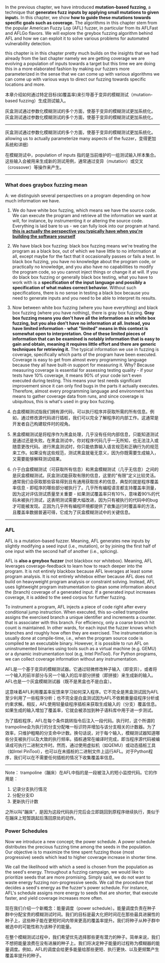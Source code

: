 In the previous chapter, we have introduced **mutation-based fuzzing**, a technique that **generates fuzz inputs by applying small mutations to given input**s. In this chapter, we show **how to guide these mutations towards specific goals such as coverage.** The algorithms in this chapter stem from the popular American Fuzzy Lop (AFL) fuzzer, in particular from its AFLFast and AFLGo flavors. We will explore the greybox fuzzing algorithm behind AFL and how we can exploit it to solve various problems for automated vulnerability detection.

this chapter is in this chapter pretty much builds on the insights that we had already from the last chapter namely we are getting coverage we are evolving a population of inputs towards a target but this time we are doing this in a more elaborated fashion by making our fuzzers more parameterized in the sense that we can come up with various algorithms we can come up with various ways to direct our fuzzing towards specific locations and more.


本章介绍如何通过特定目标(如覆盖率)来引导基于变异的模糊测试（mutation-based fuzzing）生成测试输入。

灰盒测试通过参数化模糊测试的多个方面，使基于变异的模糊测试更加系统化。 灰盒测试通过参数化模糊测试的多个方面，使基于变异的模糊测试更加系统化。

----------------------------------------------------------------
灰盒测试通过参数化模糊测试的多个方面，使基于变异的模糊测试更加系统化。 allowing us to actually parameterize many aspects of the fuzzer，变得更加系统和详细）

在模糊测试中，population of inputs 指的是当前维护的一组测试输入样本集合。这些输入会被用来生成新的测试用例，通常通过变异（mutation）或交叉（crossover）等操作来产生。


---------------------------------------------------------------
### What does graybox fuzzing mean
A: we distinguish several perspectives on a program depending on how much information we have. 

1. We do have white box fuzzing, which means we have the source code. We can execute the program and retrieve all the information we want at will, for instance, by instrumenting it or altering the source code. Everything is laid bare to us - we can fully look into our program at hand. <u>**this is actually the perspective you typically have when you're building the software yourself**</u>
2. We have black box fuzzing: black box fuzzing means we're treating the program as a black box, out of which we have little to no information at all, except maybe for the fact that it occasionally passes or fails a test. In black box fuzzing, you have no knowledge about the program code, or practically no knowledge, and you also have no capabilities to modify the program code, so you cannot inject things or change it at will. If you do black box fuzzing or generally black box testing, what you have to work with is a **specification of the input language and possibly a specification of what makes correct behavior.** Without such specifications, there is no sense in testing a black box because you need to generate inputs and you need to be able to interpret its results.
3. Now between white box fuzzing (where you have everything) and black box fuzzing (where you have nothing), there is gray box fuzzing. **Gray box fuzzing means you don't have all the information as in white box fuzzing, but you also don't have no information at all. Instead, you have limited information - what "limited" means in this context is somewhat open to interpretation. One of these limited pieces of information that can be examined is notably information that is easy to gain and obtain, meaning it requires little effort and there are generic techniques for retrieving it.** The typical information we use in fuzzing is coverage, specifically which parts of the program have been executed. Coverage is easy to get from almost every programming language because they all have built-in support for measuring it. Why? Because measuring coverage is essential for assessing testing quality - if your tests have 10% coverage, it means 90% of your code isn't even executed during testing. This means your test needs significant improvement since it can only find bugs in the parts it actually executes. Therefore, almost every programming language and environment has means to gather coverage data from runs, and since coverage is ubiquitous, this is what's used in gray box fuzzing.

1. 白盒模糊测试指我们拥有源代码，可以执行程序并获取所需的所有信息。例如，通过修改源代码进行插桩，我们可以完全了解程序的内部工作。这通常是开发者自己构建软件时的视角。

2. 黑盒模糊测试是将程序作为黑盒处理，几乎没有任何内部信息，只能知道测试是通过还是失败。在黑盒测试中，你对程序代码几乎一无所知，也无法注入或随意更改代码。进行黑盒测试时，你只能依靠输入语言规范和正确行为的规范来工作。如果没有这些规范，测试黑盒就毫无意义，因为你既需要生成输入，又需要能够解释测试结果。
3. 介于白盒模糊测试（可获取所有信息）和黑盒模糊测试（几乎无信息）之间的是灰盒模糊测试。灰盒测试能获取有限的信息，这里的"有限"定义比较灵活。通常我们会获取那些容易得到且有通用获取技术的信息，典型的就是程序覆盖率信息 - 即程序的哪些部分被执行了。几乎所有编程语言都支持覆盖率测量，因为这对评估测试质量至关重要 - 如果测试覆盖率只有10%，意味着90%的代码未被执行测试，这表明测试需要大幅改进，因为只有被执行的代码中的bug才可能被发现。正因为几乎所有编程环境都提供了收集运行时覆盖率的方法，且覆盖率数据普遍可得，它成为了灰盒模糊测试中的关键信息。

--------------------------------------------------------------------

### AFL 

AFL is a mutation-based fuzzer. Meaning, AFL generates new inputs by slightly modifying a seed input (i.e., mutation), or by joining the first half of one input with the second half of another (i.e., splicing). 

AFL is **also a greybox fuzzer** (not blackbox nor whitebox). Meaning, AFL leverages coverage-feedback to learn how to reach deeper into the program. It is not entirely blackbox because AFL leverages at least some program analysis. It is not entirely whitebox either because AFL does not build on heavyweight program analysis or constraint solving. Instead, AFL uses lightweight program instrumentation to glean some information about the (branch) coverage of a generated input. If a generated input increases coverage, it is added to the seed corpus for further fuzzing.


To instrument a program, AFL injects a piece of code right after every conditional jump instruction. When executed, this so-celled trampoline assigns the exercised branch a unique identifier and increments a counter. that is associater with this branch. For efficiency, only a coarse branch hit count is maintained. In other wards, for each input the fuzzer knows which branches and roughly how often they are exercised. The instrumentation is usually done at compile-time, i.e., when the program source code is compiled te an executable binary. However, it is possible to run AFL on uninstrumented binaries using tools such as a virtual machine (e.g.
GEMU) or a dynamic instrumentation tool (e.g, Intel PinTool). For Python programs, we can collect coverage information without any instrumentation.

AFL是一个基于变异的模糊测试器。它通过轻微修改种子输入（即变异），或者将一个输入的前半部分与另一个输入的后半部分拼接（即拼接）来生成新的输入。AFL也是一个灰盒模糊测试器（既不是黑盒也不是白盒）。

这意味着AFL利用覆盖率反馈来学习如何深入程序。它不完全是黑盒测试因为AFL至少利用了一些程序分析；也不完全是白盒测试因为AFL不依赖重量级程序分析或约束求解。相反，AFL使用轻量级程序插桩来获取生成输入的（分支）覆盖信息。如果生成的输入增加了覆盖率，它就会被添加到种子语料库中用于进一步测试。

为了插桩程序，AFL在每个条件跳转指令后注入一段代码。执行时，这个所谓的trampoline会为执行的分支分配唯一标识符并增加与该分支相关的计数器。为了效率，只维护粗略的分支命中计数。换句话说，对于每个输入，模糊测试器知道哪些分支被执行以及大致的执行频率。插桩通常在编译时完成，即当程序源代码被编译成可执行二进制文件时。然而，通过使用虚拟机（如QEMU）或动态插桩工具（如Intel PinTool），也可以在未插桩的二进制文件上运行AFL。对于Python程序，我们可以在不需要任何插桩的情况下收集覆盖率信息。

---------------
Note：
trampoline（蹦床）在AFL中指的是一段被注入的短小监控代码。它的作用是：

1. 记录分支执行情况
2. 分配分支ID
3. 更新执行计数

之所以叫"蹦床"，是因为这段代码执行完后会立即跳回到原程序继续执行，类似于在蹦床上短暂跳起后落回原处的动作。


### Power Schedules

Now we introduce a new concept; the power schedule. A power schedule distributes the precious fuzzing time among the seeds in the population. Our objective is to maximize the time spent fuzzing those (most progressive) seeds which lead to higher coverage increase in shorter time.

We call the likelihood with which a seed is chosen from the population as the seed's energy. Throughout a fuzzing campaign, we would like to prioritize seeds that are more promising. Simply said, we do not want to waste energy fuzzing non-progressive seeds. We call the procedure that decides a seed's energy as the fuzzer's power schedule. For instance, AFL's schedule assigns more energy to seeds that are shorter, that execute faster, and yield coverage increases more
often.

现在我们介绍一个新概念：能量调度（power schedule）。能量调度负责在种子群中分配宝贵的模糊测试时间。我们的目标是最大化把时间花在那些最具进展性的种子上，这些种子能在更短时间内带来更高的覆盖率提升。我们将种子从种子群中被选中的可能性称为该种子的能量。

在整个模糊测试过程中，我们希望优先选择那些更有潜力的种子。简单来说，我们不想把能量浪费在没有进展的种子上。我们将决定种子能量的过程称为模糊器的能量调度。例如，AFL的调度会给更多能量给那些更短、执行更快、以及更频繁产生覆盖率提升的种子。



```python fold title:test


```
